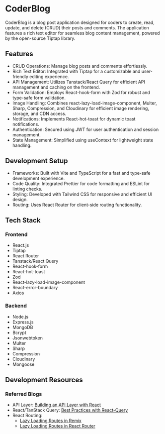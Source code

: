 # CoderBlog

CoderBlog is a blog post application designed for coders to create, read, update, and delete (CRUD) their posts and comments. The application features a rich text editor for seamless blog content management, powered by the open-source Tiptap library.

## Features

- CRUD Operations: Manage blog posts and comments effortlessly.
- Rich Text Editor: Integrated with Tiptap for a customizable and user-friendly editing experience.
- API Management: Utilizes Tanstack/React Query for efficient API management and caching on the frontend.
- Form Validation: Employs React-hook-form with Zod for robust and type-safe form validation.
- Image Handling: Combines react-lazy-load-image-component, Multer, Sharp, Compression, and Cloudinary for efficient image rendering, storage, and CDN access.
- Notifications: Implements React-hot-toast for dynamic toast notifications.
- Authentication: Secured using JWT for user authentication and session management.
- State Management: Simplified using useContext for lightweight state handling.

## Development Setup
- Frameworks: Built with Vite and TypeScript for a fast and type-safe development experience.
- Code Quality: Integrated Prettier for code formatting and ESLint for linting checks.
- Styling: Developed with Tailwind CSS for responsive and efficient UI design.
- Routing: Uses React Router for client-side routing functionality.

## Tech Stack

### Frontend
- React.js
- Tiptap
- React Router
- Tanstack/React Query
- React-hook-form
- React-hot-toast
- Zod
- React-lazy-load-image-component
- React-error-boundary
- Axios

### Backend
- Node.js
- Express.js
- MongoDB
- Bcrypt
- Jsonwebtoken
- Multer
- Sharp
- Compression
- Cloudinary
- Mongoose

## Development Resources

### Referred Blogs
- API Layer: [Building an API Layer with React](https://profy.dev/article/react-architecture-api-layer)
- React/TanStack Query: [Best Practices with React-Query](https://majidlotfinia.medium.com/react-query-best-practices-separating-concerns-with-custom-hooks-3f1bc9051fa2)
- React Routing: 
    - [Lazy Loading Routes in Remix](https://remix.run/blog/lazy-loading-routes)
    - [Lazy Loading Routes in React Router](https://stackoverflow.com/questions/76340518/lazy-loading-routes-in-react-router-v6)
